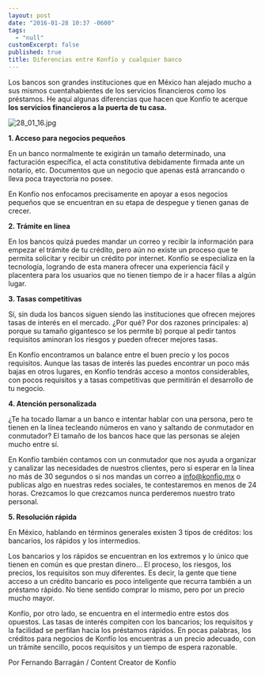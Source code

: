 ```yaml
---
layout: post
date: "2016-01-28 10:37 -0600"
tags: 
  - "null"
customExcerpt: false
published: true
title: Diferencias entre Konfío y cualquier banco
---
```




Los bancos son grandes instituciones que en México han alejado mucho a sus mismos cuentahabientes de los servicios financieros como los préstamos. He aquí algunas diferencias que hacen que Konfío te acerque **los servicios financieros a la puerta de tu casa.**

![28_01_16.jpg]({{site.baseurl}}/img/28_01_16.jpg)

**1. Acceso para negocios pequeños**

En un banco normalmente te exigirán un tamaño determinado, una facturación específica, el acta constitutiva debidamente firmada ante un notario, etc. Documentos que un negocio que apenas está arrancando o lleva poca trayectoria no posee. 

En Konfío nos enfocamos precisamente en apoyar a esos negocios pequeños que se encuentran en su etapa de despegue y tienen ganas de crecer.

**2. Trámite en línea**

En los bancos quizá puedes mandar un correo y recibir la información para empezar el trámite de tu crédito, pero aún no existe un proceso que te permita solicitar y recibir un crédito por internet.
Konfío se especializa en la tecnología, logrando de esta manera ofrecer una experiencia fácil y placentera para los usuarios que no tienen tiempo de ir a hacer filas a algún lugar.

**3. Tasas competitivas**

Sí, sin duda los bancos siguen siendo las instituciones que ofrecen mejores tasas de interés en el mercado. ¿Por qué? Por dos razones principales: a) porque su tamaño gigantesco se los permite b) porque al pedir tantos requisitos aminoran los riesgos y pueden ofrecer mejores tasas.

En Konfío encontramos un balance entre el buen precio y los pocos requisitos. Aunque las tasas de interés las puedes encontrar un poco más bajas en otros lugares, en Konfío tendrás acceso a montos considerables, con pocos requisitos y a tasas competitivas que permitirán el desarrollo de tu negocio.

**4. Atención personalizada**

¿Te ha tocado llamar a un banco e intentar hablar con una persona, pero te tienen en la línea tecleando números en vano y saltando de conmutador en conmutador? El tamaño de los bancos hace que las personas se alejen mucho entre sí.

En Konfío también contamos con un conmutador que nos ayuda a organizar y canalizar las necesidades de nuestros clientes, pero si esperar en la línea no más de 30 segundos o si nos mandas un correo a info@konfio.mx o publicas algo en nuestras redes sociales, te contestaremos en menos de 24 horas. Crezcamos lo que crezcamos nunca perderemos nuestro trato personal.

**5. Resolución rápida**

En México, hablando en términos generales existen 3 tipos de créditos: los bancarios, los rápidos y los intermedios. 

Los bancarios y los rápidos se encuentran en los extremos y lo único que tienen en común es que prestan dinero… El proceso, los riesgos, los precios, los requisitos son muy diferentes. Es decir, la gente que tiene acceso a un crédito bancario es poco inteligente que recurra también a un préstamo rápido. No tiene sentido comprar lo mismo, pero por un precio mucho mayor.

Konfío, por otro lado, se encuentra en el intermedio entre estos dos opuestos. Las tasas de interés compiten con los bancarios; los requisitos y la facilidad se perfilan hacia los préstamos rápidos. En pocas palabras, los créditos para negocios de Konfío los encuentras a un precio adecuado, con un trámite sencillo, pocos requisitos y un tiempo de espera razonable.

Por Fernando Barragán / Content Creator de Konfío
